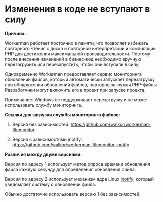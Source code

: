 # Изменения в коде не вступают в силу

**Причина:**

Workerman работает постоянно в памяти, что позволяет избежать повторного чтения с диска и повторной интерпретации и компиляции PHP для достижения максимальной производительности. Поэтому после внесения изменений в бизнес-код необходимо вручную перезагрузить или перезапустить, чтобы они вступили в силу.

Одновременно Workerman предоставляет сервис мониторинга обновлений файлов, который автоматически запускает перезагрузку при обнаружении обновлений файлов, повторно загружая PHP-файлы. Разработчики могут включить его в проект при запуске проекта.

Примечание: Windows не поддерживает перезагрузку и не может использовать службу мониторинга.

**Ссылки для загрузки службы мониторинга файлов:**

1. Версия без зависимостей: https://github.com/walkor/workerman-filemonitor

2. Версия с зависимостями inotify: https://github.com/walkor/workerman-filemonitor-inotify

**Различия между двумя версиями:**

Версия по адресу 1 использует метод опроса времени обновления файла каждую секунду для определения обновления файла.

Версия по адресу 2 использует механизм ядра Linux [inotify](https://baike.baidu.com/view/2645027.htm), который уведомляет систему о обновлении файла.  

Обычно достаточно использовать версию 1 без зависимостей.
